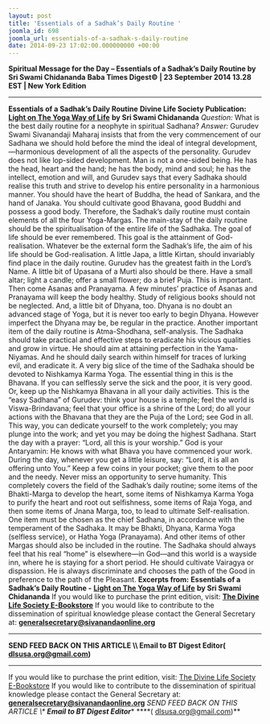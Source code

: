 ```yaml
---
layout: post
title: 'Essentials of a Sadhak’s Daily Routine '
joomla_id: 698
joomla_url: essentials-of-a-sadhak-s-daily-routine
date: 2014-09-23 17:02:00.000000000 +00:00
---
```

**Spiritual Message for the Day – Essentials of a Sadhak’s Daily Routine by Sri Swami Chidananda**
**Baba Times Digest© | 23 September 2014 13.28 EST | New York Edition**
* * *  
**Essentials of a Sadhak’s Daily Routine**
**Divine Life Society Publication:** [**Light on The Yoga Way of Life**](http://www.dlshq.org/download/lightonyoga.htm#_VPID_9) **by Sri Swami Chidananda**
_Question:_ What is the best daily routine for a neophyte in spiritual Sadhana?
_Answer:_ Gurudev Swami Sivanandaji Maharaj insists that from the very commencement of our Sadhana we should hold before the mind the ideal of integral development,—harmonious development of all the aspects of the personality. Gurudev does not like lop-sided development. Man is not a one-sided being. He has the head, heart and the hand; he has the body, mind and soul; he has the intellect, emotion and will, and Gurudev says that every Sadhaka should realise this truth and strive to develop his entire personality in a harmonious manner. You should have the heart of Buddha, the head of Sankara, and the hand of Janaka. You should cultivate good Bhavana, good Buddhi and possess a good body.
Therefore, the Sadhak’s daily routine must contain elements of all the four Yoga-Margas.
The main-stay of the daily routine should be the spiritualisation of the entire life of the Sadhaka. The goal of life should be ever remembered. This goal is the attainment of God-realisation. Whatever be the external form the Sadhak’s life, the aim of his life should be God-realisation.
A little Japa, a little Kirtan, should invariably find place in the daily routine. Gurudev has the greatest faith in the Lord’s Name. A little bit of Upasana of a Murti also should be there. Have a small altar; light a candle; offer a small flower; do a brief Puja. This is important.
Then come Asanas and Pranayama. A few minutes’ practice of Asanas and Pranayama will keep the body healthy. Study of religious books should not be neglected. And, a little bit of Dhyana, too. Dhyana is no doubt an advanced stage of Yoga, but it is never too early to begin Dhyana. However imperfect the Dhyana may be, be regular in the practice.
Another important item of the daily routine is Atma-Shodhana, self-analysis. The Sadhaka should take practical and effective steps to eradicate his vicious qualities and grow in virtue. He should aim at attaining perfection in the Yama-Niyamas. And he should daily search within himself for traces of lurking evil, and eradicate it.
A very big slice of the time of the Sadhaka should be devoted to Nishkamya Karma Yoga. The essential thing in this is the Bhavana. If you can selflessly serve the sick and the poor, it is very good. Or, keep up the Nishkamya Bhavana in all your daily activities. This is the “easy Sadhana” of Gurudev: think your house is a temple; feel the world is Viswa-Brindavana; feel that your office is a shrine of the Lord; do all your actions with the Bhavana that they are the Puja of the Lord; see God in all. This way, you can dedicate yourself to the work completely; you may plunge into the work; and yet you may be doing the highest Sadhana. Start the day with a prayer: “Lord, all this is your worship.” God is your Antaryamin: He knows with what Bhava you have commenced your work. During the day, whenever you get a little leisure, say: “Lord, it is all an offering unto You.” Keep a few coins in your pocket; give them to the poor and the needy. Never miss an opportunity to serve humanity.
This completely covers the field of the Sadhak’s daily routine; some items of the Bhakti-Marga to develop the heart, some items of Nishkamya Karma Yoga to purify the heart and root out selfishness, some items of Raja Yoga, and then some items of Jnana Marga, too, to lead to ultimate Self-realisation. One item must be chosen as the chief Sadhana, in accordance with the temperament of the Sadhaka. It may be Bhakti, Dhyana, Karma Yoga (selfless service), or Hatha Yoga (Pranayama). And other items of other Margas should also be included in the routine.
The Sadhaka should always feel that his real “home” is elsewhere—in God—and this world is a wayside inn, where he is staying for a short period. He should cultivate Vairagya or dispassion. He is always discriminate and chooses the path of the Good in preference to the path of the Pleasant.
**Excerpts from:**  **Essentials of a Sadhak’s Daily Routine -** [**Light on The Yoga Way of Life**](http://www.dlshq.org/download/lightonyoga.htm#_VPID_9) **by Sri Swami Chidananda**
If you would like to purchase the print edition, visit: **[The Divine Life Society E-Bookstore](http://www.dlshq.org/download/download.htm)**
If you would like to contribute to the dissemination of spiritual knowledge please contact the General Secretary at: [](mailto:%20%3Cscript%20type=%27text/javascript%27%3E%20%3C%21--%20var%20prefix%20=%20%27ma%27%20+%20%27il%27%20+%20%27to%27;%20var%20path%20=%20%27hr%27%20+%20%27ef%27%20+%20%27=%27;%20var%20addy57016%20=%20%27generalsecretary%27%20+%20%27@%27;%20addy57016%20=%20addy57016%20+%20%27sivanandaonline%27%20+%20%27.%27%20+%20%27org%27;%20document.write%28%27%3Ca%20%27%20+%20path%20+%20%27%5C%27%27%20+%20prefix%20+%20%27:%27%20+%20addy57016%20+%20%27%5C%27%3E%27%29;%20document.write%28addy57016%29;%20document.write%28%27%3C%5C/a%3E%27%29;%20//--%3E%5Cn%20%3C/script%3E%3Cscript%20type=%27text/javascript%27%3E%20%3C%21--%20document.write%28%27%3Cspan%20style=%5C%27display:%20none;%5C%27%3E%27%29;%20//--%3E%20%3C/script%3EThis%20email%20address%20is%20being%20protected%20from%20spambots.%20You%20need%20JavaScript%20enabled%20to%20view%20it.%20%3Cscript%20type=%27text/javascript%27%3E%20%3C%21--%20document.write%28%27%3C/%27%29;%20document.write%28%27span%3E%27%29;%20//--%3E%20%3C/script%3E?subject=Contribution%20to%20Dissemination%20of%20Spiritual%20Knowledge) **generalsecretary@sivanandaonline.org**
****
**SEND FEED BACK ON THIS ARTICLE \\\ Email to BT Digest Editor[](mailto:%20%3Cscript%20type=%27text/javascript%27%3E%20%3C%21--%20var%20prefix%20=%20%27ma%27%20+%20%27il%27%20+%20%27to%27;%20var%20path%20=%20%27hr%27%20+%20%27ef%27%20+%20%27=%27;%20var%20addy72654%20=%20%27dlsusa.org%27%20+%20%27@%27;%20addy72654%20=%20addy72654%20+%20%27gmail%27%20+%20%27.%27%20+%20%27com%27;%20document.write%28%27%3Ca%20%27%20+%20path%20+%20%27%5C%27%27%20+%20prefix%20+%20%27:%27%20+%20addy72654%20+%20%27%5C%27%3E%27%29;%20document.write%28addy72654%29;%20document.write%28%27%3C%5C/a%3E%27%29;%20//--%3E%5Cn%20%3C/script%3E%3Cscript%20type=%27text/javascript%27%3E%20%3C%21--%20document.write%28%27%3Cspan%20style=%5C%27display:%20none;%5C%27%3E%27%29;%20//--%3E%20%3C/script%3EThis%20email%20address%20is%20being%20protected%20from%20spambots.%20You%20need%20JavaScript%20enabled%20to%20view%20it.%20%3Cscript%20type=%27text/javascript%27%3E%20%3C%21--%20document.write%28%27%3C/%27%29;%20document.write%28%27span%3E%27%29;%20//--%3E%20%3C/script%3E?subject=DLS%20Posts)( [dlsusa.org@gmail.com](mailto:dlsusa.org@gmail.com))**
* * *
  
If you would like to purchase the print edition, visit: [The Divine Life Society E-Bookstore](http://www.dlshq.org/download/download.htm)
If you would like to contribute to the dissemination of spiritual knowledge please contact the General Secretary at: **[generalsecretary@sivanandaonline.org](mailto:generalsecretary@sivanandaonline.org)**
**SEND FEED BACK ON THIS ARTICLE \\\**  **Email to BT Digest Editor**** [](mailto:%20%3Cscript%20type=%27text/javascript%27%3E%20%3C%21--%20var%20prefix%20=%20%27ma%27%20+%20%27il%27%20+%20%27to%27;%20var%20path%20=%20%27hr%27%20+%20%27ef%27%20+%20%27=%27;%20var%20addy72654%20=%20%27dlsusa.org%27%20+%20%27@%27;%20addy72654%20=%20addy72654%20+%20%27gmail%27%20+%20%27.%27%20+%20%27com%27;%20document.write%28%27%3Ca%20%27%20+%20path%20+%20%27%5C%27%27%20+%20prefix%20+%20%27:%27%20+%20addy72654%20+%20%27%5C%27%3E%27%29;%20document.write%28addy72654%29;%20document.write%28%27%3C%5C/a%3E%27%29;%20//--%3E%5Cn%20%3C/script%3E%3Cscript%20type=%27text/javascript%27%3E%20%3C%21--%20document.write%28%27%3Cspan%20style=%5C%27display:%20none;%5C%27%3E%27%29;%20//--%3E%20%3C/script%3EThis%20email%20address%20is%20being%20protected%20from%20spambots.%20You%20need%20JavaScript%20enabled%20to%20view%20it.%20%3Cscript%20type=%27text/javascript%27%3E%20%3C%21--%20document.write%28%27%3C/%27%29;%20document.write%28%27span%3E%27%29;%20//--%3E%20%3C/script%3E?subject=DLS%20Posts)****( [dlsusa.org@gmail.com](mailto:dlsusa.org@gmail.com))**  
